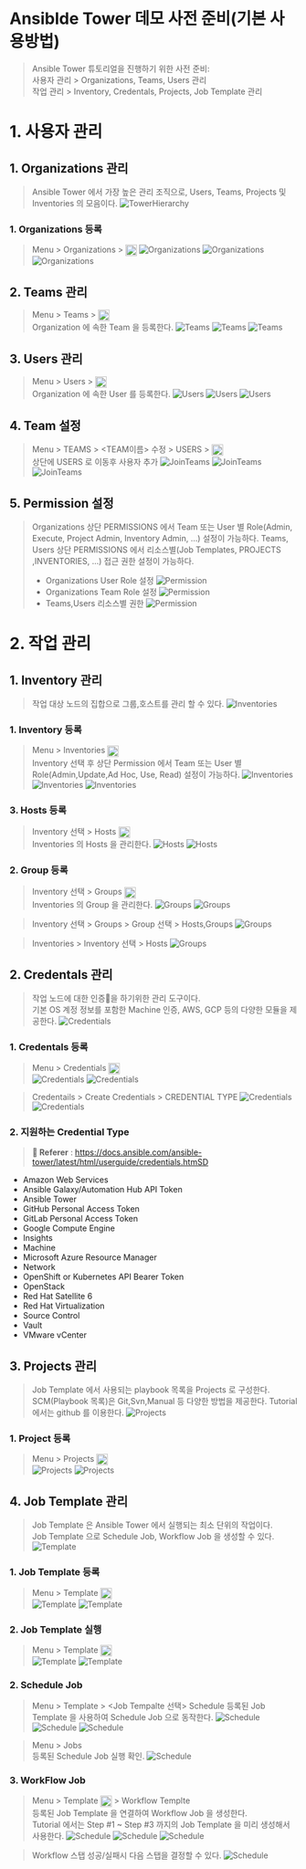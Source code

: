 # Ansiblde Tower 데모 사전 준비(기본 사용방법)

> Ansible Tower 튜토리얼을 진행하기 위한 사전 준비: <BR>
> 사용자 관리 > Organizations, Teams, Users 관리 <BR>
> 작업 관리 > Inventory, Credentals, Projects, Job Template 관리 <BR>

# 1. 사용자 관리

## 1. Organizations 관리
> Ansible Tower 에서 가장 높은 관리 조직으로, Users, Teams, Projects 및 Inventories 의 모음이다.
![TowerHierarchy](../imgs/TowerHierarchy.png)

### 1. Organizations 등록

> Menu > Organizations > <img src="../imgs/add-button.png" width=20 height=20 align="absmiddle"/>
![Organizations](../imgs/organizations.png)
![Organizations](../imgs/create-organizations.png)
![Organizations](../imgs/list-organizations.png)

## 2. Teams 관리

> Menu > Teams > <img src="../imgs/add-button.png" width=20 height=20 align="absmiddle"/> </BR>
> Organization 에 속한 Team 을 등록한다.
![Teams](../imgs/teams.png)
![Teams](../imgs/create-teams.png)
![Teams](../imgs/list-teams.png)

## 3. Users 관리

> Menu > Users > <img src="../imgs/add-button.png" width=20 height=20 align="absmiddle"/></BR>
> Organization 에 속한 User 를 등록한다.
![Users](../imgs/users.png)
![Users](../imgs/create-users.png)
![Users](../imgs/list-users.png)

## 4. Team 설정

> Menu > TEAMS > <TEAM이름> 수정 > USERS > <img src="../imgs/add-button.png" width=20 height=20 align="absmiddle"/> </BR>
> 상단에 USERS 로 이동후 사용자 추가
![JoinTeams](../imgs/join-teams.png)
![JoinTeams](../imgs/join-teams-2.png)
![JoinTeams](../imgs/join-teams-3.png)

## 5. Permission 설정

> Organizations 상단 PERMISSIONS 에서 Team 또는 User 별 Role(Admin, Execute, Project Admin, Inventory Admin, ...) 설정이 가능하다.
> Teams, Users 상단 PERMISSIONS 에서 리소스별(Job Templates, PROJECTS ,INVENTORIES, ...) 접근 권한 설정이 가능하다.
> - Organizations User Role 설정
![Permission](../imgs/users-permissions.png)
> - Organizations Team Role 설정
![Permission](../imgs/teams-permissions.png)
> - Teams,Users 리소스별 권한
![Permission](../imgs/permissions.png)

# 2. 작업 관리

## 1. Inventory 관리
> 작업 대상 노드의 집합으로 그룹,호스트를 관리 할 수 있다.
![Inventories](../imgs/inventories.png)

### 1. Inventory 등록

> Menu > Inventories <img src="../imgs/add-button.png" width=20 height=20 align="absmiddle"/> </BR>
> Inventory 선택 후 상단 Permission 에서 Team 또는 User 별 Role(Admin,Update,Ad Hoc, Use, Read) 설정이 가능하다.
![Inventories](../imgs/create-inventories.png)
![Inventories](../imgs/list-inventories.png)
![Inventories](../imgs/permission-inventories.png)

### 3. Hosts 등록 

> Inventory 선택 > Hosts <img src="../imgs/add-button.png" width=20 height=20 align="absmiddle"/> </BR>
> Inventories 의 Hosts 을 관리한다.
![Hosts](../imgs/hosts-inventories.png) 
![Hosts](../imgs/create-hosts.png) 

### 2. Group 등록 

> Inventory 선택 > Groups <img src="../imgs/add-button.png" width=20 height=20 align="absmiddle"/> </BR>
> Inventories 의 Group 을 관리한다.
![Groups](../imgs/groups-inventories.png)
![Groups](../imgs/create-groups.png)

> Inventory 선택 > Groups > Group 선택 > Hosts,Groups
![Groups](../imgs/join-groups.png)

> Inventories > Inventory 선택 > Hosts
![Groups](../imgs/list-hosts.png)

## 2. Credentals 관리
> 작업 노드에 대한 인증을 하기위한 관리 도구이다. <BR>
> 기본 OS 계정 정보를 포함한 Machine 인증, AWS, GCP 등의 다양한 모듈을 제공한다.
![Credentials](../imgs/credentials.png)

### 1. Credentals 등록 
> Menu > Credentials <img src="../imgs/add-button.png" width=20 height=20 align="absmiddle"/> </BR>
![Credentials](../imgs/create-credentials.png)
![Credentials](../imgs/list-credentials.png)

> Credentails > Create Credentials > CREDENTIAL TYPE
![Credentials](../imgs/credentials-create-credential.png)
![Credentials](../imgs/credential-types-popup-window.png)

### 2. 지원하는 Credential Type

> **:link: Referer** : 
> https://docs.ansible.com/ansible-tower/latest/html/userguide/credentials.htmSD
- Amazon Web Services
- Ansible Galaxy/Automation Hub API Token
- Ansible Tower
- GitHub Personal Access Token
- GitLab Personal Access Token
- Google Compute Engine
- Insights
- Machine
- Microsoft Azure Resource Manager
- Network
- OpenShift or Kubernetes API Bearer Token
- OpenStack
- Red Hat Satellite 6
- Red Hat Virtualization
- Source Control
- Vault
- VMware vCenter

## 3. Projects 관리

> Job Template 에서 사용되는 playbook 목록을 Projects 로 구성한다. </br>
> SCM(Playbook 목록)은 Git,Svn,Manual 등 다양한 방법을 제공한다. Tutorial 에서는 github 를 이용한다.
![Projects](../imgs/projects.png)

### 1. Project 등록

> Menu > Projects <img src="../imgs/add-button.png" width=20 height=20 align="absmiddle"/> </BR>
![Projects](../imgs/create-projects.png)
![Projects](../imgs/list-projects.png)

## 4. Job Template 관리

> Job Template 은 Ansible Tower 에서 실행되는 최소 단위의 작업이다. </br>
> Job Template 으로 Schedule Job, Workflow Job 을 생성할 수 있다.
![Template](../imgs/templates.png)

### 1. Job Template 등록

> Menu > Template <img src="../imgs/add-button.png" width=20 height=20 align="absmiddle"/> </BR>
![Template](../imgs/create-templates.png)
![Template](../imgs/list-templates.png)

### 2. Job Template 실행

> Menu > Template  <img src="../imgs/launch-button.png" width=20 height=20 align="absmiddle"/> </BR>
![Template](../imgs/launch-templates-1.png)
![Template](../imgs/launch-templates-2.png)

### 2. Schedule Job
> Menu > Template > <Job Tempalte 선택> Schedule
> 등록된 Job Template 을 사용하여 Schedule Job 으로 동작한다.
![Schedule](../imgs/schedule.png)
![Schedule](../imgs/create-schedule.png) 
![Schedule](../imgs/list-schedule.png)

> Menu > Jobs <br>
> 등록된 Schedule Job 실행 확인.
![Schedule](../imgs/list-schedule-2.png)

### 3. WorkFlow Job

> Menu > Template <img src="../imgs/add-button.png" width=20 height=20 align="absmiddle"/> > Workflow Templte </BR>
> 등록된 Job Template 을 연결하여 Workflow Job 을 생성한다. <BR> 
> Tutorial 에서는 Step #1 ~ Step #3 까지의 Job Template 을 미리 생성해서 사용한다.
![Schedule](../imgs/workflow.png)
![Schedule](../imgs/create-workflow.png)
![Schedule](../imgs/visualizer-workflow-1.png)

> Workflow 스탭 성공/실패시 다음 스탭을 결정할 수 있다. 
![Schedule](../imgs/visualizer-workflow-2.png)